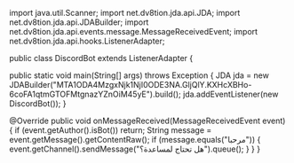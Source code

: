 import java.util.Scanner;
import net.dv8tion.jda.api.JDA;
import net.dv8tion.jda.api.JDABuilder;
import net.dv8tion.jda.api.events.message.MessageReceivedEvent;
import net.dv8tion.jda.api.hooks.ListenerAdapter;

public class DiscordBot extends ListenerAdapter {

  public static void main(String[] args) throws Exception {
    JDA jda = new JDABuilder("MTA1ODA4MzgxNjk1NjI0ODE3NA.GljQlY.KXHcXBHo-6coFA1qtmGTOFMtgnazYZnOiM45yE").build();
    jda.addEventListener(new DiscordBot());
  }

  @Override
  public void onMessageReceived(MessageReceivedEvent event) {
    if (event.getAuthor().isBot()) return;
    String message = event.getMessage().getContentRaw();
    if (message.equals("مرحبا")) {
      event.getChannel().sendMessage("هل تحتاج لمساعدة؟").queue();
    }
  }
}
